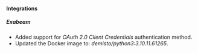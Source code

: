 
#### Integrations

##### Exabeam

- Added support for *OAuth 2.0 Client Credentials* authentication method.
- Updated the Docker image to: *demisto/python3:3.10.11.61265*.
